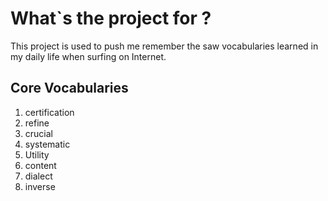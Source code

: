 # What`s the project for ?
 This project is used to push me  remember the saw vocabularies learned in my daily life when surfing on Internet. 



## **Core Vocabularies** 

1. certification 
2. refine 
3. crucial
4. systematic
5. Utility 
6. content 
7. dialect 
8. inverse 

